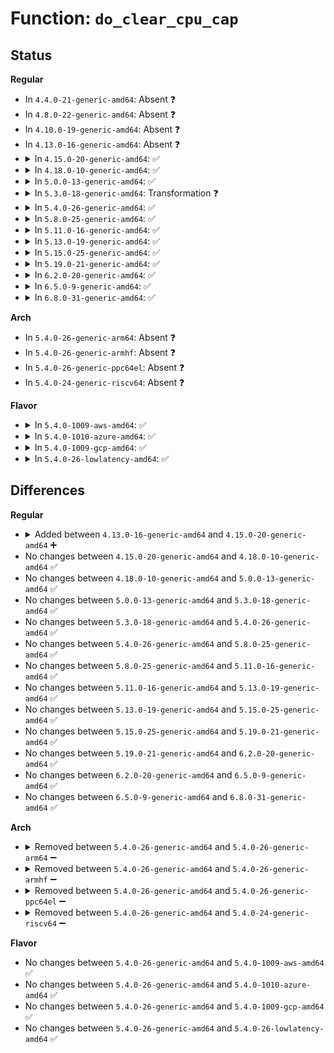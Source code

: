# Function: <code>do_clear_cpu_cap</code>

## Status
<b>Regular</b>
<ul>
<li>
In <code>4.4.0-21-generic-amd64</code>: Absent ❓
</li>
<li>
In <code>4.8.0-22-generic-amd64</code>: Absent ❓
</li>
<li>
In <code>4.10.0-19-generic-amd64</code>: Absent ❓
</li>
<li>
In <code>4.13.0-16-generic-amd64</code>: Absent ❓
</li>
<li>
<details>
<summary>In <code>4.15.0-20-generic-amd64</code>: ✅</summary>

```c
void do_clear_cpu_cap(struct cpuinfo_x86 * c, unsigned int feature)
```

```json
{
  "name": "do_clear_cpu_cap",
  "collision_type": "Unique Static",
  "inline_type": "No",
  "funcs": [
    {
      "addr": 18446744071579115744,
      "name": "do_clear_cpu_cap",
      "external": false,
      "loc": "arch/x86/kernel/cpu/cpuid-deps.c:83",
      "file": "arch/x86/kernel/cpu/cpuid-deps.c",
      "inline": "seen, unknown",
      "caller_inline": [],
      "caller_func": [
        "arch/x86/kernel/cpu/cpuid-deps.c:setup_clear_cpu_cap",
        "arch/x86/kernel/cpu/cpuid-deps.c:do_clear_cpu_cap",
        "arch/x86/kernel/cpu/cpuid-deps.c:do_clear_cpu_cap"
      ]
    }
  ],
  "symbols": [
    {
      "addr": 18446744071579115744,
      "name": "do_clear_cpu_cap",
      "section": ".text",
      "bind": "STB_LOCAL",
      "size": 261
    }
  ]
}
```
</details>
</li>
<li>
<details>
<summary>In <code>4.18.0-10-generic-amd64</code>: ✅</summary>

```c
void do_clear_cpu_cap(struct cpuinfo_x86 * c, unsigned int feature)
```

```json
{
  "name": "do_clear_cpu_cap",
  "collision_type": "Unique Static",
  "inline_type": "No",
  "funcs": [
    {
      "addr": 18446744071579123648,
      "name": "do_clear_cpu_cap",
      "external": false,
      "loc": "arch/x86/kernel/cpu/cpuid-deps.c:83",
      "file": "arch/x86/kernel/cpu/cpuid-deps.c",
      "inline": "seen, unknown",
      "caller_inline": [],
      "caller_func": [
        "arch/x86/kernel/cpu/cpuid-deps.c:setup_clear_cpu_cap",
        "arch/x86/kernel/cpu/cpuid-deps.c:do_clear_cpu_cap",
        "arch/x86/kernel/cpu/cpuid-deps.c:do_clear_cpu_cap"
      ]
    }
  ],
  "symbols": [
    {
      "addr": 18446744071579123648,
      "name": "do_clear_cpu_cap",
      "section": ".text",
      "bind": "STB_LOCAL",
      "size": 261
    }
  ]
}
```
</details>
</li>
<li>
<details>
<summary>In <code>5.0.0-13-generic-amd64</code>: ✅</summary>

```c
void do_clear_cpu_cap(struct cpuinfo_x86 * c, unsigned int feature)
```

```json
{
  "name": "do_clear_cpu_cap",
  "collision_type": "Unique Static",
  "inline_type": "No",
  "funcs": [
    {
      "addr": 18446744071579130304,
      "name": "do_clear_cpu_cap",
      "external": false,
      "loc": "arch/x86/kernel/cpu/cpuid-deps.c:83",
      "file": "arch/x86/kernel/cpu/cpuid-deps.c",
      "inline": "seen, unknown",
      "caller_inline": [],
      "caller_func": [
        "arch/x86/kernel/cpu/cpuid-deps.c:setup_clear_cpu_cap",
        "arch/x86/kernel/cpu/cpuid-deps.c:do_clear_cpu_cap",
        "arch/x86/kernel/cpu/cpuid-deps.c:do_clear_cpu_cap"
      ]
    }
  ],
  "symbols": [
    {
      "addr": 18446744071579130304,
      "name": "do_clear_cpu_cap",
      "section": ".text",
      "bind": "STB_LOCAL",
      "size": 261
    }
  ]
}
```
</details>
</li>
<li>
<details>
<summary>In <code>5.3.0-18-generic-amd64</code>: Transformation ❓</summary>

```c
void do_clear_cpu_cap(struct cpuinfo_x86 * c, unsigned int feature)
```

```json
{
  "name": "do_clear_cpu_cap",
  "collision_type": "Unique Static",
  "inline_type": "No",
  "funcs": [
    {
      "addr": 0,
      "name": "do_clear_cpu_cap",
      "external": false,
      "loc": "arch/x86/kernel/cpu/cpuid-deps.c:92",
      "file": "arch/x86/kernel/cpu/cpuid-deps.c",
      "inline": "seen, unknown",
      "caller_inline": [],
      "caller_func": [
        "arch/x86/kernel/cpu/cpuid-deps.c:setup_clear_cpu_cap",
        "arch/x86/kernel/cpu/cpuid-deps.c:do_clear_cpu_cap",
        "arch/x86/kernel/cpu/cpuid-deps.c:do_clear_cpu_cap"
      ]
    }
  ],
  "symbols": [
    {
      "addr": 18446744071579140576,
      "name": "do_clear_cpu_cap",
      "section": ".text",
      "bind": "STB_LOCAL",
      "size": 254
    },
    {
      "addr": 18446744071579140868,
      "name": "do_clear_cpu_cap.cold",
      "section": ".text",
      "bind": "STB_LOCAL",
      "size": 19
    }
  ]
}
```
</details>
</li>
<li>
<details>
<summary>In <code>5.4.0-26-generic-amd64</code>: ✅</summary>

```c
void do_clear_cpu_cap(struct cpuinfo_x86 * c, unsigned int feature)
```

```json
{
  "name": "do_clear_cpu_cap",
  "collision_type": "Unique Static",
  "inline_type": "No",
  "funcs": [
    {
      "addr": 18446744071579142800,
      "name": "do_clear_cpu_cap",
      "external": false,
      "loc": "arch/x86/kernel/cpu/cpuid-deps.c:93",
      "file": "arch/x86/kernel/cpu/cpuid-deps.c",
      "inline": "seen, unknown",
      "caller_inline": [],
      "caller_func": [
        "arch/x86/kernel/cpu/cpuid-deps.c:setup_clear_cpu_cap",
        "arch/x86/kernel/cpu/cpuid-deps.c:do_clear_cpu_cap",
        "arch/x86/kernel/cpu/cpuid-deps.c:do_clear_cpu_cap"
      ]
    }
  ],
  "symbols": [
    {
      "addr": 18446744071579142800,
      "name": "do_clear_cpu_cap",
      "section": ".text",
      "bind": "STB_LOCAL",
      "size": 258
    }
  ]
}
```
</details>
</li>
<li>
<details>
<summary>In <code>5.8.0-25-generic-amd64</code>: ✅</summary>

```c
void do_clear_cpu_cap(struct cpuinfo_x86 * c, unsigned int feature)
```

```json
{
  "name": "do_clear_cpu_cap",
  "collision_type": "Unique Static",
  "inline_type": "No",
  "funcs": [
    {
      "addr": 18446744071579159488,
      "name": "do_clear_cpu_cap",
      "external": false,
      "loc": "arch/x86/kernel/cpu/cpuid-deps.c:93",
      "file": "arch/x86/kernel/cpu/cpuid-deps.c",
      "inline": "seen, unknown",
      "caller_inline": [],
      "caller_func": [
        "arch/x86/kernel/cpu/cpuid-deps.c:setup_clear_cpu_cap",
        "arch/x86/kernel/cpu/cpuid-deps.c:do_clear_cpu_cap",
        "arch/x86/kernel/cpu/cpuid-deps.c:do_clear_cpu_cap"
      ]
    }
  ],
  "symbols": [
    {
      "addr": 18446744071579159488,
      "name": "do_clear_cpu_cap",
      "section": ".text",
      "bind": "STB_LOCAL",
      "size": 249
    }
  ]
}
```
</details>
</li>
<li>
<details>
<summary>In <code>5.11.0-16-generic-amd64</code>: ✅</summary>

```c
void do_clear_cpu_cap(struct cpuinfo_x86 * c, unsigned int feature)
```

```json
{
  "name": "do_clear_cpu_cap",
  "collision_type": "Unique Static",
  "inline_type": "No",
  "funcs": [
    {
      "addr": 18446744071579156512,
      "name": "do_clear_cpu_cap",
      "external": false,
      "loc": "arch/x86/kernel/cpu/cpuid-deps.c:96",
      "file": "arch/x86/kernel/cpu/cpuid-deps.c",
      "inline": "seen, unknown",
      "caller_inline": [],
      "caller_func": [
        "arch/x86/kernel/cpu/cpuid-deps.c:setup_clear_cpu_cap",
        "arch/x86/kernel/cpu/cpuid-deps.c:do_clear_cpu_cap",
        "arch/x86/kernel/cpu/cpuid-deps.c:do_clear_cpu_cap"
      ]
    }
  ],
  "symbols": [
    {
      "addr": 18446744071579156512,
      "name": "do_clear_cpu_cap",
      "section": ".text",
      "bind": "STB_LOCAL",
      "size": 249
    }
  ]
}
```
</details>
</li>
<li>
<details>
<summary>In <code>5.13.0-19-generic-amd64</code>: ✅</summary>

```c
void do_clear_cpu_cap(struct cpuinfo_x86 * c, unsigned int feature)
```

```json
{
  "name": "do_clear_cpu_cap",
  "collision_type": "Unique Static",
  "inline_type": "No",
  "funcs": [
    {
      "addr": 18446744071579163488,
      "name": "do_clear_cpu_cap",
      "external": false,
      "loc": "arch/x86/kernel/cpu/cpuid-deps.c:99",
      "file": "arch/x86/kernel/cpu/cpuid-deps.c",
      "inline": "seen, unknown",
      "caller_inline": [],
      "caller_func": [
        "arch/x86/kernel/cpu/cpuid-deps.c:setup_clear_cpu_cap",
        "arch/x86/kernel/cpu/cpuid-deps.c:do_clear_cpu_cap",
        "arch/x86/kernel/cpu/cpuid-deps.c:do_clear_cpu_cap"
      ]
    }
  ],
  "symbols": [
    {
      "addr": 18446744071579163488,
      "name": "do_clear_cpu_cap",
      "section": ".text",
      "bind": "STB_LOCAL",
      "size": 249
    }
  ]
}
```
</details>
</li>
<li>
<details>
<summary>In <code>5.15.0-25-generic-amd64</code>: ✅</summary>

```c
void do_clear_cpu_cap(struct cpuinfo_x86 * c, unsigned int feature)
```

```json
{
  "name": "do_clear_cpu_cap",
  "collision_type": "Unique Static",
  "inline_type": "No",
  "funcs": [
    {
      "addr": 18446744071579194160,
      "name": "do_clear_cpu_cap",
      "external": false,
      "loc": "arch/x86/kernel/cpu/cpuid-deps.c:99",
      "file": "arch/x86/kernel/cpu/cpuid-deps.c",
      "inline": "seen, unknown",
      "caller_inline": [],
      "caller_func": [
        "arch/x86/kernel/cpu/cpuid-deps.c:setup_clear_cpu_cap",
        "arch/x86/kernel/cpu/cpuid-deps.c:do_clear_cpu_cap",
        "arch/x86/kernel/cpu/cpuid-deps.c:do_clear_cpu_cap"
      ]
    }
  ],
  "symbols": [
    {
      "addr": 18446744071579194160,
      "name": "do_clear_cpu_cap",
      "section": ".text",
      "bind": "STB_LOCAL",
      "size": 249
    }
  ]
}
```
</details>
</li>
<li>
<details>
<summary>In <code>5.19.0-21-generic-amd64</code>: ✅</summary>

```c
void do_clear_cpu_cap(struct cpuinfo_x86 * c, unsigned int feature)
```

```json
{
  "name": "do_clear_cpu_cap",
  "collision_type": "Unique Static",
  "inline_type": "No",
  "funcs": [
    {
      "addr": 18446744071579243104,
      "name": "do_clear_cpu_cap",
      "external": false,
      "loc": "arch/x86/kernel/cpu/cpuid-deps.c:102",
      "file": "arch/x86/kernel/cpu/cpuid-deps.c",
      "inline": "seen, unknown",
      "caller_inline": [],
      "caller_func": [
        "arch/x86/kernel/cpu/cpuid-deps.c:setup_clear_cpu_cap",
        "arch/x86/kernel/cpu/cpuid-deps.c:do_clear_cpu_cap",
        "arch/x86/kernel/cpu/cpuid-deps.c:do_clear_cpu_cap"
      ]
    }
  ],
  "symbols": [
    {
      "addr": 18446744071579243104,
      "name": "do_clear_cpu_cap",
      "section": ".text",
      "bind": "STB_LOCAL",
      "size": 268
    }
  ]
}
```
</details>
</li>
<li>
<details>
<summary>In <code>6.2.0-20-generic-amd64</code>: ✅</summary>

```c
void do_clear_cpu_cap(struct cpuinfo_x86 * c, unsigned int feature)
```

```json
{
  "name": "do_clear_cpu_cap",
  "collision_type": "Unique Static",
  "inline_type": "No",
  "funcs": [
    {
      "addr": 18446744071579302896,
      "name": "do_clear_cpu_cap",
      "external": false,
      "loc": "arch/x86/kernel/cpu/cpuid-deps.c:103",
      "file": "arch/x86/kernel/cpu/cpuid-deps.c",
      "inline": "seen, unknown",
      "caller_inline": [],
      "caller_func": [
        "arch/x86/kernel/cpu/cpuid-deps.c:setup_clear_cpu_cap",
        "arch/x86/kernel/cpu/cpuid-deps.c:do_clear_cpu_cap",
        "arch/x86/kernel/cpu/cpuid-deps.c:do_clear_cpu_cap"
      ]
    }
  ],
  "symbols": [
    {
      "addr": 18446744071579302896,
      "name": "do_clear_cpu_cap",
      "section": ".text",
      "bind": "STB_LOCAL",
      "size": 268
    }
  ]
}
```
</details>
</li>
<li>
<details>
<summary>In <code>6.5.0-9-generic-amd64</code>: ✅</summary>

```c
void do_clear_cpu_cap(struct cpuinfo_x86 * c, unsigned int feature)
```

```json
{
  "name": "do_clear_cpu_cap",
  "collision_type": "Unique Static",
  "inline_type": "No",
  "funcs": [
    {
      "addr": 18446744071579310064,
      "name": "do_clear_cpu_cap",
      "external": false,
      "loc": "arch/x86/kernel/cpu/cpuid-deps.c:105",
      "file": "arch/x86/kernel/cpu/cpuid-deps.c",
      "inline": "seen, unknown",
      "caller_inline": [],
      "caller_func": [
        "arch/x86/kernel/cpu/cpuid-deps.c:setup_clear_cpu_cap",
        "arch/x86/kernel/cpu/cpuid-deps.c:do_clear_cpu_cap",
        "arch/x86/kernel/cpu/cpuid-deps.c:do_clear_cpu_cap"
      ]
    }
  ],
  "symbols": [
    {
      "addr": 18446744071579310064,
      "name": "do_clear_cpu_cap",
      "section": ".text",
      "bind": "STB_LOCAL",
      "size": 280
    }
  ]
}
```
</details>
</li>
<li>
<details>
<summary>In <code>6.8.0-31-generic-amd64</code>: ✅</summary>

```c
void do_clear_cpu_cap(struct cpuinfo_x86 * c, unsigned int feature)
```

```json
{
  "name": "do_clear_cpu_cap",
  "collision_type": "Unique Static",
  "inline_type": "No",
  "funcs": [
    {
      "addr": 18446744071579340816,
      "name": "do_clear_cpu_cap",
      "external": false,
      "loc": "arch/x86/kernel/cpu/cpuid-deps.c:106",
      "file": "arch/x86/kernel/cpu/cpuid-deps.c",
      "inline": "seen, unknown",
      "caller_inline": [],
      "caller_func": [
        "arch/x86/kernel/cpu/cpuid-deps.c:setup_clear_cpu_cap",
        "arch/x86/kernel/cpu/cpuid-deps.c:do_clear_cpu_cap",
        "arch/x86/kernel/cpu/cpuid-deps.c:do_clear_cpu_cap"
      ]
    }
  ],
  "symbols": [
    {
      "addr": 18446744071579340816,
      "name": "do_clear_cpu_cap",
      "section": ".text",
      "bind": "STB_LOCAL",
      "size": 280
    }
  ]
}
```
</details>
</li>
</ul>
<b>Arch</b>
<ul>
<li>
In <code>5.4.0-26-generic-arm64</code>: Absent ❓
</li>
<li>
In <code>5.4.0-26-generic-armhf</code>: Absent ❓
</li>
<li>
In <code>5.4.0-26-generic-ppc64el</code>: Absent ❓
</li>
<li>
In <code>5.4.0-24-generic-riscv64</code>: Absent ❓
</li>
</ul>
<b>Flavor</b>
<ul>
<li>
<details>
<summary>In <code>5.4.0-1009-aws-amd64</code>: ✅</summary>

```c
void do_clear_cpu_cap(struct cpuinfo_x86 * c, unsigned int feature)
```

```json
{
  "name": "do_clear_cpu_cap",
  "collision_type": "Unique Static",
  "inline_type": "No",
  "funcs": [
    {
      "addr": 18446744071579143168,
      "name": "do_clear_cpu_cap",
      "external": false,
      "loc": "arch/x86/kernel/cpu/cpuid-deps.c:93",
      "file": "arch/x86/kernel/cpu/cpuid-deps.c",
      "inline": "seen, unknown",
      "caller_inline": [],
      "caller_func": [
        "arch/x86/kernel/cpu/cpuid-deps.c:setup_clear_cpu_cap",
        "arch/x86/kernel/cpu/cpuid-deps.c:do_clear_cpu_cap",
        "arch/x86/kernel/cpu/cpuid-deps.c:do_clear_cpu_cap"
      ]
    }
  ],
  "symbols": [
    {
      "addr": 18446744071579143168,
      "name": "do_clear_cpu_cap",
      "section": ".text",
      "bind": "STB_LOCAL",
      "size": 258
    }
  ]
}
```
</details>
</li>
<li>
<details>
<summary>In <code>5.4.0-1010-azure-amd64</code>: ✅</summary>

```c
void do_clear_cpu_cap(struct cpuinfo_x86 * c, unsigned int feature)
```

```json
{
  "name": "do_clear_cpu_cap",
  "collision_type": "Unique Static",
  "inline_type": "No",
  "funcs": [
    {
      "addr": 18446744071579074448,
      "name": "do_clear_cpu_cap",
      "external": false,
      "loc": "arch/x86/kernel/cpu/cpuid-deps.c:93",
      "file": "arch/x86/kernel/cpu/cpuid-deps.c",
      "inline": "seen, unknown",
      "caller_inline": [],
      "caller_func": [
        "arch/x86/kernel/cpu/cpuid-deps.c:setup_clear_cpu_cap",
        "arch/x86/kernel/cpu/cpuid-deps.c:do_clear_cpu_cap",
        "arch/x86/kernel/cpu/cpuid-deps.c:do_clear_cpu_cap"
      ]
    }
  ],
  "symbols": [
    {
      "addr": 18446744071579074448,
      "name": "do_clear_cpu_cap",
      "section": ".text",
      "bind": "STB_LOCAL",
      "size": 258
    }
  ]
}
```
</details>
</li>
<li>
<details>
<summary>In <code>5.4.0-1009-gcp-amd64</code>: ✅</summary>

```c
void do_clear_cpu_cap(struct cpuinfo_x86 * c, unsigned int feature)
```

```json
{
  "name": "do_clear_cpu_cap",
  "collision_type": "Unique Static",
  "inline_type": "No",
  "funcs": [
    {
      "addr": 18446744071579142720,
      "name": "do_clear_cpu_cap",
      "external": false,
      "loc": "arch/x86/kernel/cpu/cpuid-deps.c:93",
      "file": "arch/x86/kernel/cpu/cpuid-deps.c",
      "inline": "seen, unknown",
      "caller_inline": [],
      "caller_func": [
        "arch/x86/kernel/cpu/cpuid-deps.c:setup_clear_cpu_cap",
        "arch/x86/kernel/cpu/cpuid-deps.c:do_clear_cpu_cap",
        "arch/x86/kernel/cpu/cpuid-deps.c:do_clear_cpu_cap"
      ]
    }
  ],
  "symbols": [
    {
      "addr": 18446744071579142720,
      "name": "do_clear_cpu_cap",
      "section": ".text",
      "bind": "STB_LOCAL",
      "size": 258
    }
  ]
}
```
</details>
</li>
<li>
<details>
<summary>In <code>5.4.0-26-lowlatency-amd64</code>: ✅</summary>

```c
void do_clear_cpu_cap(struct cpuinfo_x86 * c, unsigned int feature)
```

```json
{
  "name": "do_clear_cpu_cap",
  "collision_type": "Unique Static",
  "inline_type": "No",
  "funcs": [
    {
      "addr": 18446744071579147856,
      "name": "do_clear_cpu_cap",
      "external": false,
      "loc": "arch/x86/kernel/cpu/cpuid-deps.c:93",
      "file": "arch/x86/kernel/cpu/cpuid-deps.c",
      "inline": "seen, unknown",
      "caller_inline": [],
      "caller_func": [
        "arch/x86/kernel/cpu/cpuid-deps.c:setup_clear_cpu_cap",
        "arch/x86/kernel/cpu/cpuid-deps.c:do_clear_cpu_cap",
        "arch/x86/kernel/cpu/cpuid-deps.c:do_clear_cpu_cap"
      ]
    }
  ],
  "symbols": [
    {
      "addr": 18446744071579147856,
      "name": "do_clear_cpu_cap",
      "section": ".text",
      "bind": "STB_LOCAL",
      "size": 258
    }
  ]
}
```
</details>
</li>
</ul>

## Differences
<b>Regular</b>
<ul>
<li>
<details>
<summary>Added between <code>4.13.0-16-generic-amd64</code> and <code>4.15.0-20-generic-amd64</code> ➕</summary>

```c
void do_clear_cpu_cap(struct cpuinfo_x86 * c, unsigned int feature)
```
</details>
</li>
<li>
No changes between <code>4.15.0-20-generic-amd64</code> and <code>4.18.0-10-generic-amd64</code> ✅
</li>
<li>
No changes between <code>4.18.0-10-generic-amd64</code> and <code>5.0.0-13-generic-amd64</code> ✅
</li>
<li>
No changes between <code>5.0.0-13-generic-amd64</code> and <code>5.3.0-18-generic-amd64</code> ✅
</li>
<li>
No changes between <code>5.3.0-18-generic-amd64</code> and <code>5.4.0-26-generic-amd64</code> ✅
</li>
<li>
No changes between <code>5.4.0-26-generic-amd64</code> and <code>5.8.0-25-generic-amd64</code> ✅
</li>
<li>
No changes between <code>5.8.0-25-generic-amd64</code> and <code>5.11.0-16-generic-amd64</code> ✅
</li>
<li>
No changes between <code>5.11.0-16-generic-amd64</code> and <code>5.13.0-19-generic-amd64</code> ✅
</li>
<li>
No changes between <code>5.13.0-19-generic-amd64</code> and <code>5.15.0-25-generic-amd64</code> ✅
</li>
<li>
No changes between <code>5.15.0-25-generic-amd64</code> and <code>5.19.0-21-generic-amd64</code> ✅
</li>
<li>
No changes between <code>5.19.0-21-generic-amd64</code> and <code>6.2.0-20-generic-amd64</code> ✅
</li>
<li>
No changes between <code>6.2.0-20-generic-amd64</code> and <code>6.5.0-9-generic-amd64</code> ✅
</li>
<li>
No changes between <code>6.5.0-9-generic-amd64</code> and <code>6.8.0-31-generic-amd64</code> ✅
</li>
</ul>
<b>Arch</b>
<ul>
<li>
<details>
<summary>Removed between <code>5.4.0-26-generic-amd64</code> and <code>5.4.0-26-generic-arm64</code> ➖</summary>

```c
void do_clear_cpu_cap(struct cpuinfo_x86 * c, unsigned int feature)
```
</details>
</li>
<li>
<details>
<summary>Removed between <code>5.4.0-26-generic-amd64</code> and <code>5.4.0-26-generic-armhf</code> ➖</summary>

```c
void do_clear_cpu_cap(struct cpuinfo_x86 * c, unsigned int feature)
```
</details>
</li>
<li>
<details>
<summary>Removed between <code>5.4.0-26-generic-amd64</code> and <code>5.4.0-26-generic-ppc64el</code> ➖</summary>

```c
void do_clear_cpu_cap(struct cpuinfo_x86 * c, unsigned int feature)
```
</details>
</li>
<li>
<details>
<summary>Removed between <code>5.4.0-26-generic-amd64</code> and <code>5.4.0-24-generic-riscv64</code> ➖</summary>

```c
void do_clear_cpu_cap(struct cpuinfo_x86 * c, unsigned int feature)
```
</details>
</li>
</ul>
<b>Flavor</b>
<ul>
<li>
No changes between <code>5.4.0-26-generic-amd64</code> and <code>5.4.0-1009-aws-amd64</code> ✅
</li>
<li>
No changes between <code>5.4.0-26-generic-amd64</code> and <code>5.4.0-1010-azure-amd64</code> ✅
</li>
<li>
No changes between <code>5.4.0-26-generic-amd64</code> and <code>5.4.0-1009-gcp-amd64</code> ✅
</li>
<li>
No changes between <code>5.4.0-26-generic-amd64</code> and <code>5.4.0-26-lowlatency-amd64</code> ✅
</li>
</ul>
